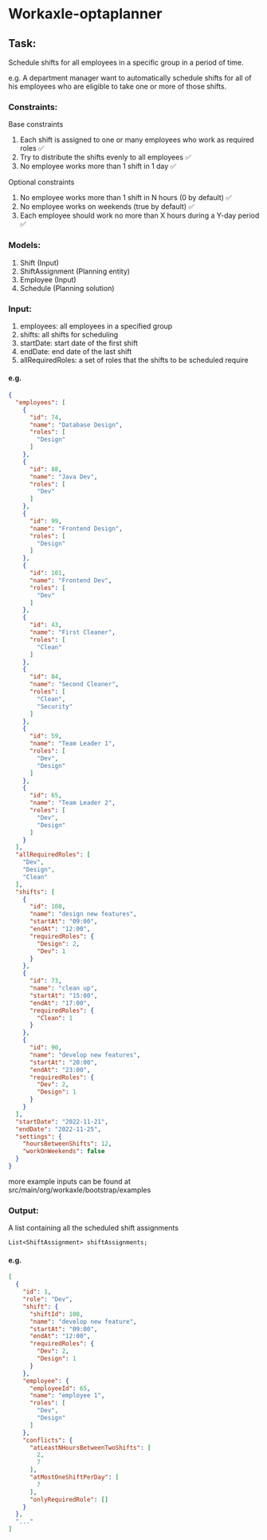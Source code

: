 # Workaxle-optaplanner

## Task:

Schedule shifts for all employees in a specific group in a period of time.

e.g. A department manager want to automatically schedule shifts for all of his employees who are eligible to take one or more of those shifts.

### Constraints:

Base constraints

1. Each shift is assigned to one or many employees who work as required roles ✅
2. Try to distribute the shifts evenly to all employees ✅
3. No employee works more than 1 shift in 1 day ✅

Optional constraints

1. No employee works more than 1 shift in N hours (0 by default) ✅
2. No employee works on weekends (true by default) ✅
3. Each employee should work no more than X hours during a Y-day period ✅

### Models:

1. Shift (Input)
2. ShiftAssignment (Planning entity)
3. Employee (Input)
4. Schedule (Planning solution)

### Input:

1. employees: all employees in a specified group
2. shifts: all shifts for scheduling
3. startDate: start date of the first shift
4. endDate: end date of the last shift
5. allRequiredRoles: a set of roles that the shifts to be scheduled require

#### e.g.

```json
{
  "employees": [
    {
      "id": 74,
      "name": "Database Design",
      "roles": [
        "Design"
      ]
    },
    {
      "id": 88,
      "name": "Java Dev",
      "roles": [
        "Dev"
      ]
    },
    {
      "id": 99,
      "name": "Frontend Design",
      "roles": [
        "Design"
      ]
    },
    {
      "id": 101,
      "name": "Frontend Dev",
      "roles": [
        "Dev"
      ]
    },
    {
      "id": 43,
      "name": "First Cleaner",
      "roles": [
        "Clean"
      ]
    },
    {
      "id": 84,
      "name": "Second Cleaner",
      "roles": [
        "Clean",
        "Security"
      ]
    },
    {
      "id": 59,
      "name": "Team Leader 1",
      "roles": [
        "Dev",
        "Design"
      ]
    },
    {
      "id": 65,
      "name": "Team Leader 2",
      "roles": [
        "Dev",
        "Design"
      ]
    }
  ],
  "allRequiredRoles": [
    "Dev",
    "Design",
    "Clean"
  ],
  "shifts": [
    {
      "id": 108,
      "name": "design new features",
      "startAt": "09:00",
      "endAt": "12:00",
      "requiredRoles": {
        "Design": 2,
        "Dev": 1
      }
    },
    {
      "id": 73,
      "name": "clean up",
      "startAt": "15:00",
      "endAt": "17:00",
      "requiredRoles": {
        "Clean": 1
      }
    },
    {
      "id": 90,
      "name": "develop new features",
      "startAt": "20:00",
      "endAt": "23:00",
      "requiredRoles": {
        "Dev": 2,
        "Design": 1
      }
    }
  ],
  "startDate": "2022-11-21",
  "endDate": "2022-11-25",
  "settings": {
    "hoursBetweenShifts": 12,
    "workOnWeekends": false
  }
}
```

more example inputs can be found at src/main/org/workaxle/bootstrap/examples

### Output:

A list containing all the scheduled shift assignments

```text
List<ShiftAssignment> shiftAssignments;
```

#### e.g.

```json
[
  {
    "id": 1,
    "role": "Dev",
    "shift": {
      "shiftId": 108,
      "name": "develop new feature",
      "startAt": "09:00",
      "endAt": "12:00",
      "requiredRoles": {
        "Dev": 2,
        "Design": 1
      }
    },
    "employee": {
      "employeeId": 65,
      "name": "employee 1",
      "roles": [
        "Dev",
        "Design"
      ]
    },
    "conflicts": {
      "atLeastNHoursBetweenTwoShifts": [
        2,
        7
      ],
      "atMostOneShiftPerDay": [
        7
      ],
      "onlyRequiredRole": []
    }
  },
  "..."
]
```
